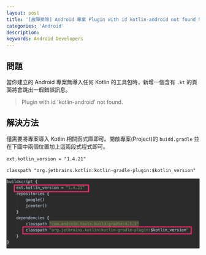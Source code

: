 ```yaml
---
layout: post
title: '[故障排除] Android 專案 Plugin with id kotlin-android not found 解决方法'
categories: 'Android'
description: 
keywords: Android Developers
---
```


## 問題
當你建立的 Android 專案無導入任何 Kotlin 的工具包時，新增一個含有 `.kt` 的頁面將會跳出一煆錯誤訊息。

> Plugin with id 'kotlin-android' not found.

## 解決方法
僅需要將專案導入 Kotlin 相關函式庫即可。開啟專案(Project)的 `buidd.gradle` 並在下圖中兩個位置加上這兩段式程式即可。

```
ext.kotlin_version = "1.4.21"
```

```
classpath "org.jetbrains.kotlin:kotlin-gradle-plugin:$kotlin_version"
```

![](/images/posts/android/2021/img1100901-1.png)